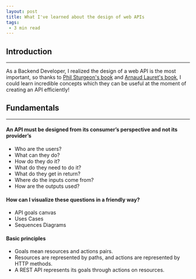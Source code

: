 ```yaml
---
layout: post
title: What I've learned about the design of web APIs
tags:
 - 3 min read
---
```


## Introduction
---

As a Backend Developer, I realized the design of a web API is the most important, so thanks to [Phil Sturgeon's book](https://apisyouwonthate.com/books/build-apis-you-wont-hate) and [Arnaud Lauret's book](https://www.manning.com/books/the-design-of-web-apis), I could learn incredible concepts which they can be useful at the moment of creating an API efficiently!

## Fundamentals
---

#### An API must be designed from its consumer’s perspective and not its provider’s

* Who are the users?
* What can they do?
* How do they do it?
* What do they need to do it?
* What do they get in return?
* Where do the inputs come from?
* How are the outputs used?

#### How can I visualize these questions in a friendly way?

* API goals canvas
* Uses Cases
* Sequences Diagrams

#### Basic principles

* Goals mean resources and actions pairs. 
* Resources are represented by paths, and actions are represented by HTTP methods.
* A REST API represents its goals through actions on resources.


